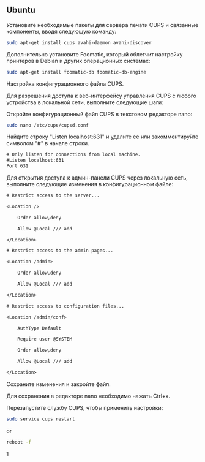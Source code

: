 
## Ubuntu
Установите необходимые пакеты для сервера печати CUPS и связанные компоненты, вводя следующую команду:

```bash
sudo apt-get install cups avahi-daemon avahi-discover
```

Дополнительно установите Foomatic, который облегчит настройку принтеров в Debian и других операционных системах:

```bash
sudo apt-get install foomatic-db foomatic-db-engine
```

Настройка конфигурационного файла CUPS.

Для разрешения доступа к веб-интерфейсу управления CUPS с любого устройства в локальной сети, выполните следующие шаги:

Откройте конфигурационный файл CUPS в текстовом редакторе nano:

```bash
sudo nano /etc/cups/cupsd.conf
```

Найдите строку "Listen localhost:631" и удалите ее или закомментируйте символом "#" в начале строки.

```txt
# Only listen for connections from local machine.
#Listen localhost:631
Port 631
```

Для открытия доступа к админ-панели CUPS через локальную сеть, выполните следующие изменения в конфигурационном файле:

```txt
# Restrict access to the server...

<Location />

    Order allow,deny

    Allow @Local /// add

</Location>

# Restrict access to the admin pages...

<Location /admin>

    Order allow,deny

    Allow @Local /// add

</Location>

# Restrict access to configuration files...

<Location /admin/conf>

    AuthType Default

    Require user @SYSTEM

    Order allow,deny

    Allow @Local /// add

</Location>
```

Сохраните изменения и закройте файл.

Для сохранения в редакторе nano необходимо нажать Ctrl+x.

Перезапустите службу CUPS, чтобы применить настройки:

```bash
sudo service cups restart
```

or

```bash
reboot -f
```

1